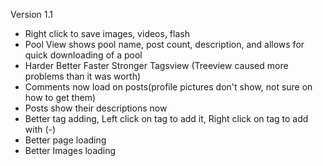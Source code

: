 Version 1.1
- Right click to save images, videos, flash
- Pool View shows pool name, post count, description, and allows for quick downloading of a pool
- Harder Better Faster Stronger Tagsview (Treeview caused more problems than it was worth)
- Comments now load on posts(profile pictures don't show, not sure on how to get them)
- Posts show their descriptions now
- Better tag adding, Left click on tag to add it, Right click on tag to add with (-)
- Better page loading
- Better Images loading

